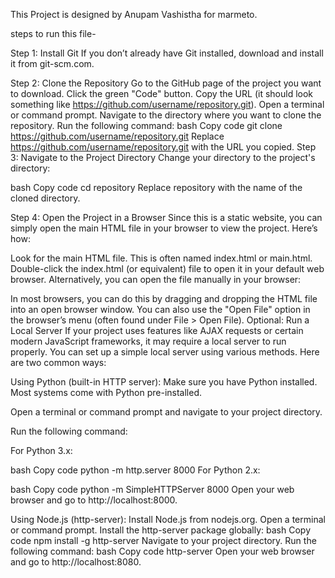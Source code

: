 This Project is designed by Anupam Vashistha for marmeto.

steps to run this file-

Step 1: Install Git
If you don’t already have Git installed, download and install it from git-scm.com.

Step 2: Clone the Repository
Go to the GitHub page of the project you want to download.
Click the green "Code" button.
Copy the URL (it should look something like https://github.com/username/repository.git).
Open a terminal or command prompt.
Navigate to the directory where you want to clone the repository.
Run the following command:
bash
Copy code
git clone https://github.com/username/repository.git
Replace https://github.com/username/repository.git with the URL you copied.
Step 3: Navigate to the Project Directory
Change your directory to the project's directory:

bash
Copy code
cd repository
Replace repository with the name of the cloned directory.

Step 4: Open the Project in a Browser
Since this is a static website, you can simply open the main HTML file in your browser to view the project. Here’s how:

Look for the main HTML file. This is often named index.html or main.html.
Double-click the index.html (or equivalent) file to open it in your default web browser.
Alternatively, you can open the file manually in your browser:

In most browsers, you can do this by dragging and dropping the HTML file into an open browser window.
You can also use the "Open File" option in the browser’s menu (often found under File > Open File).
Optional: Run a Local Server
If your project uses features like AJAX requests or certain modern JavaScript frameworks, it may require a local server to run properly. You can set up a simple local server using various methods. Here are two common ways:

Using Python (built-in HTTP server):
Make sure you have Python installed. Most systems come with Python pre-installed.

Open a terminal or command prompt and navigate to your project directory.

Run the following command:

For Python 3.x:

bash
Copy code
python -m http.server 8000
For Python 2.x:

bash
Copy code
python -m SimpleHTTPServer 8000
Open your web browser and go to http://localhost:8000.

Using Node.js (http-server):
Install Node.js from nodejs.org.
Open a terminal or command prompt.
Install the http-server package globally:
bash
Copy code
npm install -g http-server
Navigate to your project directory.
Run the following command:
bash
Copy code
http-server
Open your web browser and go to http://localhost:8080.
